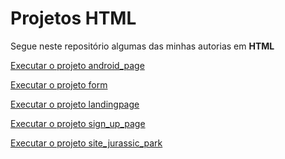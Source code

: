 # Projetos HTML
 Segue neste repositório algumas das minhas autorias em **HTML**

 <a href="https://rafael-ienne.github.io/projetos_html/android_page/index.html">Executar o projeto android_page</a>

 <a href="https://rafael-ienne.github.io/projetos_html/form/index.html">Executar o projeto form</a>

 <a href="https://rafael-ienne.github.io/projetos_html/landingpage/index.html">Executar o projeto landingpage</a>

 <a href="https://rafael-ienne.github.io/projetos_html/sign_up_page/index.html">Executar o projeto sign_up_page</a>

 <a href="https://rafael-ienne.github.io/projetos_html/site_jurassic_park/paginajurassic.html">Executar o projeto site_jurassic_park</a>



